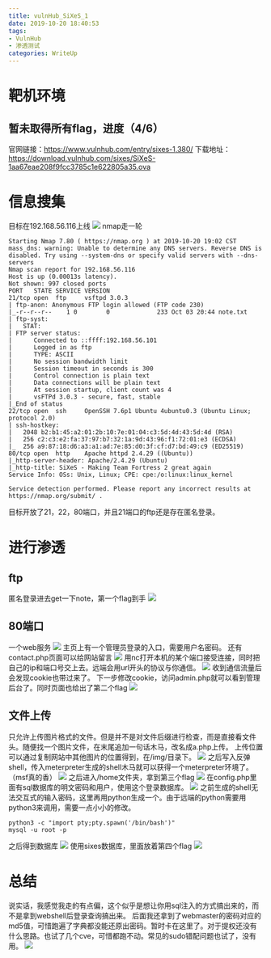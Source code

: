 ```yaml
---
title: vulnHub_SiXeS_1
date: 2019-10-20 18:40:53
tags: 
- VulnHub
- 渗透测试
categories: WriteUp
---
```

# 靶机环境
## 暂未取得所有flag，进度（4/6）
官网链接：https://www.vulnhub.com/entry/sixes-1,380/
下载地址：https://download.vulnhub.com/sixes/SiXeS-1aa67eae208f9fcc3785c1e622805a35.ova
<!--more-->
# 信息搜集
目标在192.168.56.116上线
![](https://i.loli.net/2019/10/20/4cIo9bnPeLUYQKS.png)
nmap走一轮
```
Starting Nmap 7.80 ( https://nmap.org ) at 2019-10-20 19:02 CST
mass_dns: warning: Unable to determine any DNS servers. Reverse DNS is disabled. Try using --system-dns or specify valid servers with --dns-servers
Nmap scan report for 192.168.56.116
Host is up (0.00013s latency).
Not shown: 997 closed ports
PORT   STATE SERVICE VERSION
21/tcp open  ftp     vsftpd 3.0.3
| ftp-anon: Anonymous FTP login allowed (FTP code 230)
|_-r--r--r--    1 0        0             233 Oct 03 20:44 note.txt
| ftp-syst: 
|   STAT: 
| FTP server status:
|      Connected to ::ffff:192.168.56.101
|      Logged in as ftp
|      TYPE: ASCII
|      No session bandwidth limit
|      Session timeout in seconds is 300
|      Control connection is plain text
|      Data connections will be plain text
|      At session startup, client count was 4
|      vsFTPd 3.0.3 - secure, fast, stable
|_End of status
22/tcp open  ssh     OpenSSH 7.6p1 Ubuntu 4ubuntu0.3 (Ubuntu Linux; protocol 2.0)
| ssh-hostkey: 
|   2048 b2:b1:45:a2:01:2b:10:7e:01:04:c3:5d:4d:43:5d:4d (RSA)
|   256 c2:c3:e2:fa:37:97:b7:32:1a:9d:43:96:f1:72:01:e3 (ECDSA)
|_  256 a9:87:18:d6:a3:a1:ad:7e:85:d0:3f:cf:d7:bd:49:c9 (ED25519)
80/tcp open  http    Apache httpd 2.4.29 ((Ubuntu))
|_http-server-header: Apache/2.4.29 (Ubuntu)
|_http-title: SiXeS - Making Team Fortress 2 great again
Service Info: OSs: Unix, Linux; CPE: cpe:/o:linux:linux_kernel

Service detection performed. Please report any incorrect results at https://nmap.org/submit/ .
```
目标开放了21，22，80端口，并且21端口的ftp还是存在匿名登录。
# 进行渗透
## ftp
匿名登录进去get一下note，第一个flag到手
![](https://i.loli.net/2019/10/20/ChMQP8IHmkJrSdR.png)
## 80端口
一个web服务
![](https://i.loli.net/2019/10/20/z9Frk1VsKlJ8Eb7.png)
主页上有一个管理员登录的入口，需要用户名密码。
还有contact.php页面可以给网站留言
![](https://i.loli.net/2019/10/20/Z3CvLHatbXRxjFV.png)
用nc打开本机的某个端口接受连接，同时把自己的ip和端口号交上去。远端会用url开头的协议与你通信。
![](https://i.loli.net/2019/10/20/xVwXn1JsD9Eg3Ta.png)
收到通信流量后会发现cookie也带过来了。
下一步修改cookie，访问admin.php就可以看到管理后台了。同时页面也给出了第二个flag
![](https://i.loli.net/2019/10/20/mZjsuVI7Fbg6qly.png)
## 文件上传
只允许上传图片格式的文件。但是并不是对文件后缀进行检查，而是直接看文件头。随便找一个图片文件，在末尾追加一句话木马，改名成a.php上传。
上传位置可以通过复制网站中其他图片的位置得到，在/img/目录下。
![](https://i.loli.net/2019/10/20/LEvdO1RrU95aNyz.png)
之后写入反弹shell，传入meterpreter生成的shell木马就可以获得一个meterpreter环境了。（msf真的香）
![](https://i.loli.net/2019/10/20/UxAklcYSZCzwiEv.png)
之后进入/home文件夹，拿到第三个flag
![](https://i.loli.net/2019/10/20/lVgDGufXq7L8oSd.png)
在config.php里面有sql数据库的明文密码和用户，使用这个登录数据库。
![](https://i.loli.net/2019/10/20/BYnfC25D1qXtwMH.png)
之前生成的shell无法交互式的输入密码，这里再用python生成一个。由于远端的python需要用python3来调用，需要一点小小的修改。
```
python3 -c "import pty;pty.spawn('/bin/bash')"
mysql -u root -p
```
之后得到数据库
![](https://i.loli.net/2019/10/20/ITnk7uVBYsgrCPZ.png)
使用sixes数据库，里面放着第四个flag
![](https://i.loli.net/2019/10/20/ZL7eA49bRVCPcDn.png)
# 总结
说实话，我感觉我走的有点偏，这个似乎是想让你用sql注入的方式搞出来的，而不是拿到webshell后登录查询搞出来。
后面我还拿到了webmaster的密码对应的md5值，可惜跑遍了字典都没能还原出密码。暂时卡在这里了。对于提权还没有什么思路。也试了几个cve，可惜都跑不动。常见的sudo错配问题也试了，没有用。
![](https://i.loli.net/2019/10/20/jSB4FxRyJGVhWrH.png)
